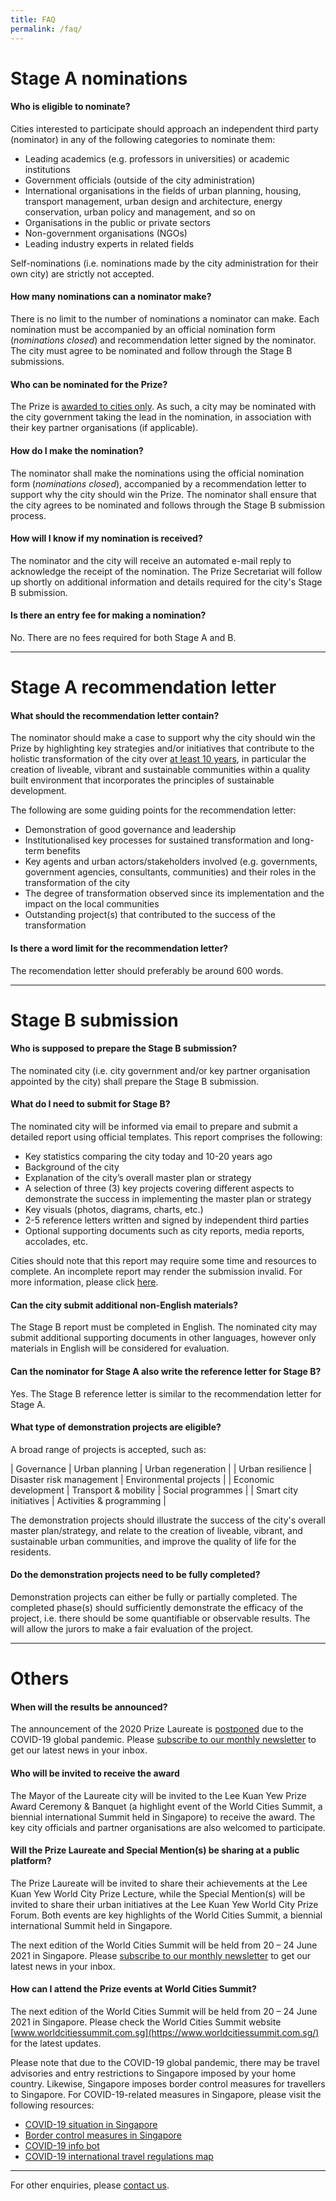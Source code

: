 ```yaml
---
title: FAQ
permalink: /faq/
---
```


# **Stage A nominations**

#### **Who is eligible to nominate?**

Cities interested to participate should approach an independent third party (nominator) in any of the following categories to nominate them:

- Leading academics (e.g. professors in universities) or academic institutions
- Government officials (outside of the city administration)
- International organisations in the fields of urban planning, housing, transport management, urban design and architecture, energy conservation, urban policy and management, and so on
- Organisations in the public or private sectors
- Non-government organisations (NGOs)
- Leading industry experts in related fields

Self-nominations (i.e. nominations made by the city administration for their own city) are strictly not accepted.

#### **How many nominations can a nominator make?**

There is no limit to the number of nominations a nominator can make. Each nomination must be accompanied by an official nomination form (*nominations closed*) and recommendation letter signed by the nominator. The city must agree to be nominated and follow through the Stage B submissions.

#### **Who can be nominated for the Prize?**

The Prize is <u>awarded to cities only</u>. As such, a city may be nominated with the city government taking the lead in the nomination, in association with their key partner organisations (if applicable). 

#### **How do I make the nomination?**

The nominator shall make the nominations using the official nomination form (*nominations closed*), accompanied by a recommendation letter to support why the city should win the Prize. The nominator shall ensure that the city agrees to be nominated and follows through the Stage B submission process. 

#### **How will I know if my nomination is received?**

The nominator and the city will receive an automated e-mail reply to acknowledge the receipt of the nomination. The Prize Secretariat will follow up shortly on additional information and details required for the city's Stage B submission.

#### **Is there an entry fee for making a nomination?**

No. There are no fees required for both Stage A and B.

---

# **Stage A recommendation letter**

#### **What should the recommendation letter contain?**

The nominator should make a case to support why the city should win the Prize by highlighting key strategies and/or initiatives that contribute to the holistic transformation of the city over <u>at least 10 years</u>, in particular the creation of liveable, vibrant and sustainable communities within a quality built environment that incorporates the principles of sustainable development.

The following are some guiding points for the recommendation letter:

- Demonstration of good governance and leadership
- Institutionalised key processes for sustained transformation and long-term benefits
- Key agents and urban actors/stakeholders involved (e.g. governments, government agencies, consultants, communities) and their roles in the transformation of the city
- The degree of transformation observed since its implementation and the impact on the local communities
- Outstanding project(s) that contributed to the success of the transformation
 
#### **Is there a word limit for the recommendation letter?**

The recomendation letter should preferably be around 600 words.

---

# **Stage B submission**

#### **Who is supposed to prepare the Stage B submission?**

The nominated city (i.e. city government and/or key partner organisation appointed by the city) shall prepare the Stage B submission. 

#### **What do I need to submit for Stage B?**

The nominated city will be informed via email to prepare and submit a detailed report using official templates. This report comprises the following:

- Key statistics comparing the city today and 10-20 years ago
- Background of the city
- Explanation of the city’s overall master plan or strategy
- A selection of three (3) key projects covering different aspects to demonstrate the success in implementing the master plan or strategy
- Key visuals (photos, diagrams, charts, etc.)
- 2-5 reference letters written and signed by independent third parties 
- Optional supporting documents such as city reports, media reports, accolades, etc.

Cities should note that this report may require some time and resources to complete. An incomplete report may render the submission invalid. For more information, please click [here](/nominations/stageb).

#### **Can the city submit additional non-English materials?**

The Stage B report must be completed in English. The nominated city may submit additional supporting documents in other languages, however only materials in English will be considered for evaluation.

#### **Can the nominator for Stage A also write the reference letter for Stage B?**

Yes. The Stage B reference letter is similar to the recommendation letter for Stage A.

#### **What type of demonstration projects are eligible?**

A broad range of projects is accepted, such as: 

| Governance | Urban planning | Urban regeneration |
| Urban resilience | Disaster risk management | Environmental projects |
| Economic development | Transport & mobility | Social programmes |
| Smart city initiatives | Activities & programming |

The demonstration projects should illustrate the success of the city's overall master plan/strategy, and relate to the creation of liveable, vibrant, and sustainable urban communities, and improve the quality of life for the residents.

#### **Do the demonstration projects need to be fully completed?**

Demonstration projects can either be fully or partially completed. The completed phase(s) should sufficiently demonstrate the efficacy of the project, i.e. there should be some quantifiable or observable results. The will allow the jurors to make a fair evaluation of the project.

---

# **Others** 

#### **When will the results be announced?**

The announcement of the 2020 Prize Laureate is [postponed](/resources/news/postponement-advisory/) due to the COVID-19 global pandemic. Please [subscribe to our monthly newsletter](https://go.gov.sg/newsletter) to get our latest news in your inbox.

#### **Who will be invited to receive the award**

The Mayor of the Laureate city will be invited to the Lee Kuan Yew Prize Award Ceremony & Banquet (a highlight event of the World Cities Summit, a biennial international Summit held in Singapore) to receive the award. The key city officials and partner organisations are also welcomed to participate.

#### **Will the Prize Laureate and Special Mention(s) be sharing at a public platform?**

The Prize Laureate will be invited to share their achievements at the Lee Kuan Yew World City Prize Lecture, while the Special Mention(s) will be invited to share their urban initiatives at the Lee Kuan Yew World City Prize Forum. Both events are key highlights of the World Cities Summit, a biennial international Summit held in Singapore. 

The next edition of the World Cities Summit will be held from 20 – 24 June 2021 in Singapore. Please [subscribe to our monthly newsletter](https://go.gov.sg/newsletter) to get our latest news in your inbox.

#### **How can I attend the Prize events at World Cities Summit?**

The next edition of the World Cities Summit will be held from 20 – 24 June 2021 in Singapore. Please check the World Cities Summit website [www.worldcitiessummit.com.sg](https://www.worldcitiessummit.com.sg/) for the latest updates. 

Please note that due to the COVID-19 global pandemic, there may be travel advisories and entry restrictions to Singapore imposed by your home country. Likewise, Singapore imposes border control measures for travellers to Singapore. For COVID-19-related measures in Singapore, please visit the following resources: 

- [COVID-19 situation in Singapore](https://www.moh.gov.sg/covid-19) 
- [Border control measures in Singapore](https://www.ica.gov.sg/covid-19)
- [COVID-19 info bot](https://www.gov.sg/infobot)
- [COVID-19 international travel regulations map](https://www.iatatravelcentre.com/world.php)

---

For other enquiries, please [contact us](/contact-us/). 
